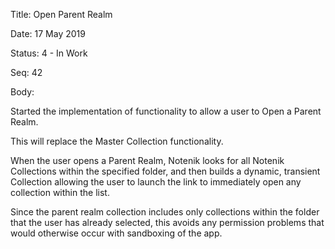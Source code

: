 Title:  Open Parent Realm

Date:   17 May 2019

Status: 4 - In Work

Seq:    42

Body: 

Started the implementation of functionality to allow a user to Open a Parent Realm. 

This will replace the Master Collection functionality. 

When the user opens a Parent Realm, Notenik looks for all Notenik Collections within the specified folder, and then builds a dynamic, transient Collection allowing the user to launch the link to immediately open any collection within the list. 

Since the parent realm collection includes only collections within the folder that the user has already selected, this avoids any permission problems that would otherwise occur with sandboxing of the app. 
